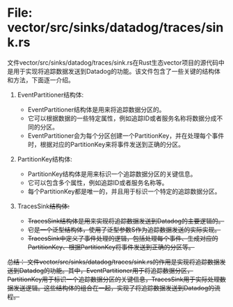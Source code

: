 # File: vector/src/sinks/datadog/traces/sink.rs

文件vector/src/sinks/datadog/traces/sink.rs在Rust生态vector项目的源代码中是用于实现将追踪数据发送到Datadog的功能。该文件包含了一些关键的结构体和方法，下面逐一介绍。

1. EventPartitioner结构体:
   - EventPartitioner结构体是用来将追踪数据分区的。
   - 它可以根据数据的一些特定属性，例如追踪ID或者服务名称将数据分成不同的分区。
   - EventPartitioner会为每个分区创建一个PartitionKey，并在处理每个事件时，根据对应的PartitionKey来将事件发送到正确的分区。

2. PartitionKey结构体:
   - PartitionKey结构体是用来标识一个追踪数据分区的关键信息。
   - 它可以包含多个属性，例如追踪ID或者服务名称等。
   - 每个PartitionKey都是唯一的，并且用于标识一个特定的追踪数据分区。

3. TracesSink<S>结构体:
   - TracesSink<S>结构体是用来实现将追踪数据发送到Datadog的主要逻辑的。
   - 它是一个泛型结构体，使用了泛型参数S作为追踪数据发送的实际实现。
   - TracesSink中定义了事件处理的逻辑，包括处理每个事件、生成对应的PartitionKey、根据PartitionKey将事件发送到正确的分区等。

总结：
文件vector/src/sinks/datadog/traces/sink.rs的作用是实现将追踪数据发送到Datadog的功能。其中，EventPartitioner用于将追踪数据分区，PartitionKey用于标识一个追踪数据分区的关键信息，TracesSink<S>用于实际处理数据发送逻辑。这些结构体的组合在一起，实现了将追踪数据发送到Datadog的流程。

